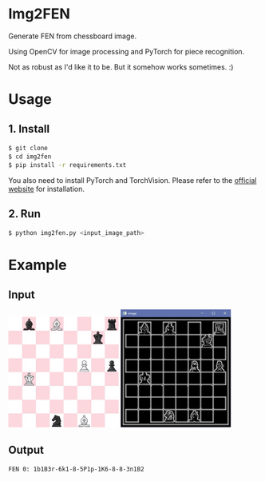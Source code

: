 # Img2FEN
Generate FEN from chessboard image.

Using OpenCV for image processing and PyTorch for piece recognition.

Not as robust as I'd like it to be. But it somehow works sometimes. :)


# Usage
## 1. Install
```bash
$ git clone
$ cd img2fen
$ pip install -r requirements.txt
```

You also need to install PyTorch and TorchVision. Please refer to the [official website](https://pytorch.org/) for installation.

## 2. Run
```bash
$ python img2fen.py <input_image_path>
```

# Example
## Input
<img src="pic/example0.jpg" width="221" height="221"> <img src="pic/processing.gif" width="221" height="236">

## Output
```bash
FEN 0: 1b1B3r-6k1-8-5P1p-1K6-8-8-3n1B2
```